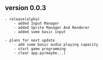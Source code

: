 ## version 0.0.3
    - release(alpha)
        - added Input Manager
        - added Sprite Manager And Renderer
        - added some basic input
    
    - plans for next update
        - add some basic audio playing capacity
        - start game programming
        - clear app.py(maybe...)